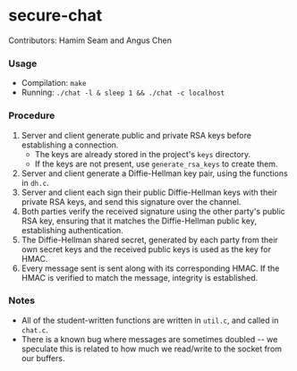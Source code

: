 # secure-chat
Contributors: Hamim Seam and Angus Chen

### Usage
- Compilation: `make`
- Running: `./chat -l & sleep 1 && ./chat -c localhost`

### Procedure
1. Server and client generate public and private RSA keys before establishing a connection.
	- The keys are already stored in the project's `keys` directory.
	- If the keys are not present, use `generate_rsa_keys` to create them.
2. Server and client generate a Diffie-Hellman key pair, using the functions in `dh.c`.
3. Server and client each sign their public Diffie-Hellman keys with their private RSA keys, and send this signature over the channel.
4. Both parties verify the received signature using the other party's public RSA key, ensuring that it matches the Diffie-Hellman public key, establishing authentication.
5. The Diffie-Hellman shared secret, generated by each party from their own secret keys and the received public keys is used as the key for HMAC.
6. Every message sent is sent along with its corresponding HMAC. If the HMAC is verified to match the message, integrity is established.

### Notes
- All of the student-written functions are written in `util.c`, and called in `chat.c`.
- There is a known bug where messages are sometimes doubled -- we speculate this is related to how much we read/write to the socket from our buffers.

